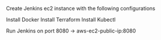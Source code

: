 Create Jenkins ec2 instance with the following configurations 

Install Docker
Install Terraform
Install Kubectl

Run Jenkins on port 8080 -> aws-ec2-public-ip:8080

